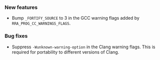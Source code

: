 ### New features

- Bump `_FORTIFY_SOURCE` to 3 in the GCC warning flags added by `RRA_PROG_CC_WARNINGS_FLAGS`.

### Bug fixes

- Suppress `-Wunknown-warning-option` in the Clang warning flags. This is required for portability to different versions of Clang.
